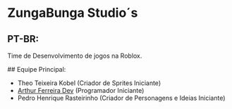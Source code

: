 # ZungaBunga Studio´s
## PT-BR:
<p>Time de Desenvolvimento de jogos na Roblox.</p>
## Equipe Principal:
<ul>
  <li>Theo Teixeira Kobel (Criador de Sprites Iniciante)</li>
  <li><a href="https://github.com/arthurferreira-dev">Arthur Ferreira Dev</a> (Programador Iniciante)</li>
  <li>Pedro Henrique Rasteirinho (Criador de Personagens e Ideias Iniciante)</li>
</ul>
